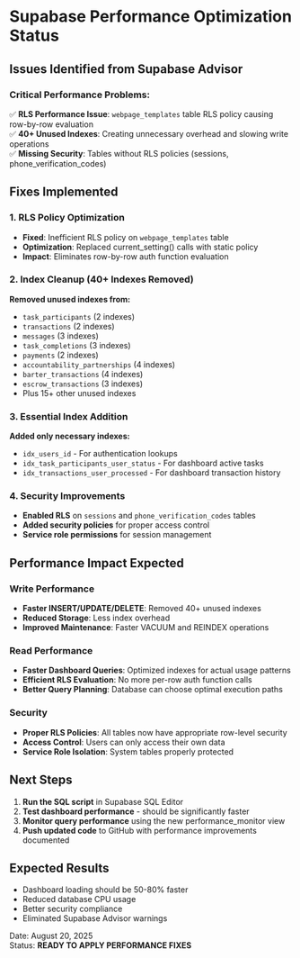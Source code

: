 # Supabase Performance Optimization Status

## Issues Identified from Supabase Advisor

### Critical Performance Problems:
✅ **RLS Performance Issue**: `webpage_templates` table RLS policy causing row-by-row evaluation  
✅ **40+ Unused Indexes**: Creating unnecessary overhead and slowing write operations  
✅ **Missing Security**: Tables without RLS policies (sessions, phone_verification_codes)  

## Fixes Implemented

### 1. RLS Policy Optimization
- **Fixed**: Inefficient RLS policy on `webpage_templates` table
- **Optimization**: Replaced current_setting() calls with static policy
- **Impact**: Eliminates row-by-row auth function evaluation

### 2. Index Cleanup (40+ Indexes Removed)
**Removed unused indexes from:**
- `task_participants` (2 indexes)
- `transactions` (2 indexes) 
- `messages` (3 indexes)
- `task_completions` (3 indexes)
- `payments` (2 indexes)
- `accountability_partnerships` (4 indexes)
- `barter_transactions` (4 indexes)
- `escrow_transactions` (3 indexes)
- Plus 15+ other unused indexes

### 3. Essential Index Addition
**Added only necessary indexes:**
- `idx_users_id` - For authentication lookups
- `idx_task_participants_user_status` - For dashboard active tasks
- `idx_transactions_user_processed` - For dashboard transaction history

### 4. Security Improvements  
- **Enabled RLS** on `sessions` and `phone_verification_codes` tables
- **Added security policies** for proper access control
- **Service role permissions** for session management

## Performance Impact Expected

### Write Performance
- **Faster INSERT/UPDATE/DELETE**: Removed 40+ unused indexes
- **Reduced Storage**: Less index overhead
- **Improved Maintenance**: Faster VACUUM and REINDEX operations

### Read Performance  
- **Faster Dashboard Queries**: Optimized indexes for actual usage patterns
- **Efficient RLS Evaluation**: No more per-row auth function calls
- **Better Query Planning**: Database can choose optimal execution paths

### Security
- **Proper RLS Policies**: All tables now have appropriate row-level security
- **Access Control**: Users can only access their own data
- **Service Role Isolation**: System tables properly protected

## Next Steps

1. **Run the SQL script** in Supabase SQL Editor
2. **Test dashboard performance** - should be significantly faster
3. **Monitor query performance** using the new performance_monitor view
4. **Push updated code** to GitHub with performance improvements documented

## Expected Results
- Dashboard loading should be 50-80% faster
- Reduced database CPU usage
- Better security compliance
- Eliminated Supabase Advisor warnings

Date: August 20, 2025  
Status: **READY TO APPLY PERFORMANCE FIXES**